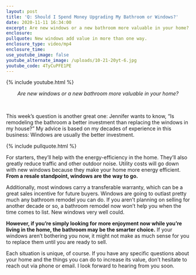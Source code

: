 ```yaml
---
layout: post
title: 'Q: Should I Spend Money Upgrading My Bathroom or Windows?'
date: 2020-11-11 16:34:00
excerpt: Are new windows or a new bathroom more valuable in your home?
enclosure:
pullquote: New windows add value in more than one way.
enclosure_type: video/mp4
enclosure_time:
use_youtube_image: false
youtube_alternate_image: /uploads/10-21-20yt-6.jpg
youtube_code: 4TyCuPFE1PE
---
```

{% include youtube.html %}

<center><em>Are new windows or a new bathroom more valuable in your home?</em></center>

&nbsp;

This week’s question is another great one: Jennifer wants to know, “Is remodeling the bathroom a better investment than replacing the windows in my house?” My advice is based on my decades of experience in this business: Windows are usually the better investment.&nbsp;

{% include pullquote.html %}

For starters, they’ll help with the energy-efficiency in the home. They’ll also greatly reduce traffic and other outdoor noise. Utility costs will go down with new windows because they make your home more energy efficient. **From a resale standpoint, windows are the way to go.**

Additionally, most windows carry a transferable warranty, which can be a great sales incentive for future buyers. Windows are going to outlast pretty much any bathroom remodel you can do. If you aren’t planning on selling for another decade or so, a bathroom remodel now won’t help you when the time comes to list. New windows very well could.&nbsp;

**However, if you’re simply looking for more enjoyment now while you’re living in the home, the bathroom may be the smarter choice.** If your windows aren’t bothering you now, it might not make as much sense for you to replace them until you are ready to sell.&nbsp;

Each situation is unique, of course. If you have any specific questions about your home and the things you can do to increase its value, don’t hesitate to reach out via phone or email. I look forward to hearing from you soon.
